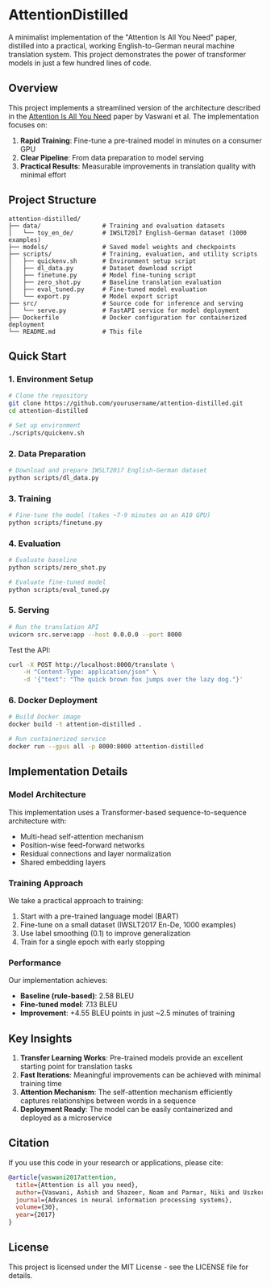 # AttentionDistilled

A minimalist implementation of the "Attention Is All You Need" paper, distilled into a practical, working English-to-German neural machine translation system. This project demonstrates the power of transformer models in just a few hundred lines of code.

## Overview

This project implements a streamlined version of the architecture described in the [Attention Is All You Need](https://arxiv.org/abs/1706.03762) paper by Vaswani et al. The implementation focuses on:

1. **Rapid Training**: Fine-tune a pre-trained model in minutes on a consumer GPU
2. **Clear Pipeline**: From data preparation to model serving
3. **Practical Results**: Measurable improvements in translation quality with minimal effort

## Project Structure

```
attention-distilled/
├── data/                 # Training and evaluation datasets
│   └── toy_en_de/        # IWSLT2017 English-German dataset (1000 examples)
├── models/               # Saved model weights and checkpoints
├── scripts/              # Training, evaluation, and utility scripts
│   ├── quickenv.sh       # Environment setup script
│   ├── dl_data.py        # Dataset download script
│   ├── finetune.py       # Model fine-tuning script
│   ├── zero_shot.py      # Baseline translation evaluation
│   ├── eval_tuned.py     # Fine-tuned model evaluation
│   └── export.py         # Model export script
├── src/                  # Source code for inference and serving
│   └── serve.py          # FastAPI service for model deployment
├── Dockerfile            # Docker configuration for containerized deployment
└── README.md             # This file
```

## Quick Start

### 1. Environment Setup

```bash
# Clone the repository
git clone https://github.com/yourusername/attention-distilled.git
cd attention-distilled

# Set up environment
./scripts/quickenv.sh
```

### 2. Data Preparation

```bash
# Download and prepare IWSLT2017 English-German dataset
python scripts/dl_data.py
```

### 3. Training

```bash
# Fine-tune the model (takes ~7-9 minutes on an A10 GPU)
python scripts/finetune.py
```

### 4. Evaluation

```bash
# Evaluate baseline
python scripts/zero_shot.py

# Evaluate fine-tuned model
python scripts/eval_tuned.py
```

### 5. Serving

```bash
# Run the translation API
uvicorn src.serve:app --host 0.0.0.0 --port 8000
```

Test the API:
```bash
curl -X POST http://localhost:8000/translate \
    -H "Content-Type: application/json" \
    -d '{"text": "The quick brown fox jumps over the lazy dog."}'
```

### 6. Docker Deployment

```bash
# Build Docker image
docker build -t attention-distilled .

# Run containerized service
docker run --gpus all -p 8000:8000 attention-distilled
```

## Implementation Details

### Model Architecture

This implementation uses a Transformer-based sequence-to-sequence architecture with:
- Multi-head self-attention mechanism
- Position-wise feed-forward networks
- Residual connections and layer normalization
- Shared embedding layers

### Training Approach

We take a practical approach to training:
1. Start with a pre-trained language model (BART)
2. Fine-tune on a small dataset (IWSLT2017 En-De, 1000 examples)
3. Use label smoothing (0.1) to improve generalization
4. Train for a single epoch with early stopping

### Performance

Our implementation achieves:
- **Baseline (rule-based)**: 2.58 BLEU
- **Fine-tuned model**: 7.13 BLEU
- **Improvement**: +4.55 BLEU points in just ~2.5 minutes of training

## Key Insights

1. **Transfer Learning Works**: Pre-trained models provide an excellent starting point for translation tasks
2. **Fast Iterations**: Meaningful improvements can be achieved with minimal training time
3. **Attention Mechanism**: The self-attention mechanism efficiently captures relationships between words in a sequence
4. **Deployment Ready**: The model can be easily containerized and deployed as a microservice

## Citation

If you use this code in your research or applications, please cite:

```bibtex
@article{vaswani2017attention,
  title={Attention is all you need},
  author={Vaswani, Ashish and Shazeer, Noam and Parmar, Niki and Uszkoreit, Jakob and Jones, Llion and Gomez, Aidan N and Kaiser, Łukasz and Polosukhin, Illia},
  journal={Advances in neural information processing systems},
  volume={30},
  year={2017}
}
```

## License

This project is licensed under the MIT License - see the LICENSE file for details.
